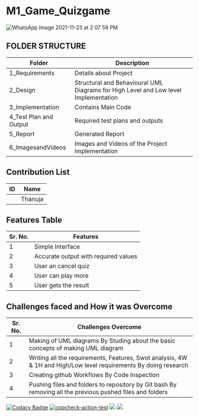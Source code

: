 # M1_Game_Quizgame



![WhatsApp Image 2021-11-23 at 2 07 58 PM](https://user-images.githubusercontent.com/94186665/142992739-b42bea37-184e-4ee8-81a7-6961104c55bb.jpeg)


## FOLDER STRUCTURE

| Folder                 | Description |
|-------------------     |------------|
| 1_Requirements         | Details about Project |
| 2_Design               |	Structural and Behavioural UML Diagrams for High Level and Low level Implementation |
| 3_Implementation       |	Contains Main Code |
| 4_Test Plan and Output |	Required test plans and outputs |
| 5_Report	             | Generated Report |
| 6_ImagesandVideos      |	Images and Videos of the Project Implementation |

## Contribution List

| ID | Name   |
|----| ------ |
|    | Thanuja|


## Features Table

| Sr. No.	| Features                             |
|---------|--------------------------------------|
| 1       |	Simple Interface                     |
| 2	      | Accurate output with required values |
| 3       |	User an cancel quiz                  |
| 4	      | User can play more                   |
| 5	      | User gets the result                 |


## Challenges faced and How it was Overcome

| Sr. No.    |	Challenges	Overcome                                                                                            |
|------------|------------------------------------------------------------------------------------------------------------------|
| 1	         | Making of UML diagrams	By Studing about the basic concepts of making UML diagram                                 |
| 2          | Writing all the requirements, Features, Swot analysis, 4W & 1H and High/Low level requirements	By doing research |
| 3	         | Creating github Workflows	By Code Inspection                                                                    |
| 4	         | Pushing files and folders to repository by Git bash	By removing all the previous pushed files and folders       |

[![Codacy Badge](https://api.codacy.com/project/badge/Grade/6af768e626d9445a95ac8295e1c1a44d)](https://app.codacy.com/gh/Thanuja347/M1_Game_Quizgame?utm_source=github.com&utm_medium=referral&utm_content=Thanuja347/M1_Game_Quizgame&utm_campaign=Badge_Grade_Settings)
[![cppcheck-action-test](https://github.com/Thanuja347/M1_Game_Quizgame/actions/workflows/cppcheck.yml/badge.svg)](https://github.com/Thanuja347/M1_Game_Quizgame/actions/workflows/cppcheck.yml)
![](https://api.codiga.io/project/29841/score/svg)
![](https://api.codiga.io/project/29841/status/svg)
